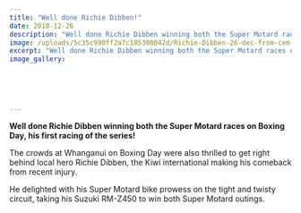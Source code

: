 ```yaml
---
title: "Well done Richie Dibben!"
date: 2018-12-26
description: "Well done Richie Dibben winning both the Super Motard races on Boxing Day, his first racing of the series..."
image: /uploads/5c35c990ff2a7c185300042d/Richie-Dibben-26-dec-from-cem-circuit-facebook.PNG
excerpt: "Well done Richie Dibben winning both the Super Motard races on Boxing Day, his first racing of the series."
image_gallery:
    
    
    
    
    
---
```


<p><strong>Well done Richie Dibben winning both the Super Motard races on Boxing Day, his first racing of the series!</strong></p>
<p>The crowds at Whanganui on Boxing Day were also thrilled to get right behind local hero Richie Dibben, the Kiwi international making his comeback from recent injury.</p>
<p class="element element-paragraph">He delighted with his Super Motard bike prowess on the tight and twisty circuit, taking his Suzuki RM-Z450 to win both Super Motard outings.</p>

